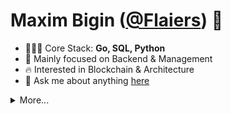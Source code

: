 # Maxim Bigin ([@Flaiers](https://github.com/flaiers)) 👋

- 👨🏻‍💻 Core Stack: **Go, SQL, Python**
- 💼 Mainly focused on Backend & Management
- 🔥 Interested in Blockchain & Architecture
- 💬 Ask me about anything [here](https://flaiers.t.me)

<details>
  <p><summary>More...</summary></p>
  <img alt="GitHub stats" src="https://github-readme-stats.vercel.app/api?username=flaiers&count_private=true&show_icons=true&hide_title=true">
  <img alt="Top Langs" src="https://github-readme-stats.vercel.app/api/top-langs?username=flaiers&layout=compact&card_width=445">
</details>

